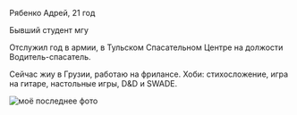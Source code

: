Рябенко Адрей, 21 год 

Бывший студент мгу

Отслужил год в армии, в Тульском Спасательном Центре на должости Водитель-спасатель.

Сейчас жиу в Грузии, работаю на фрилансе. 
Хоби: стихосложение, игра на гитаре, настольные игры, D&D и SWADE.

<image src="/images/foto.jpg" alt="моё последнее фото">
